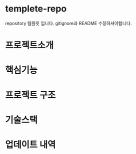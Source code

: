 # templete-repo
repository 템플릿 입니다. gitignore과 README 수정하셔야합니다.

# 프로젝트소개

# 핵심기능

# 프로젝트 구조

# 기술스택

# 업데이트 내역

